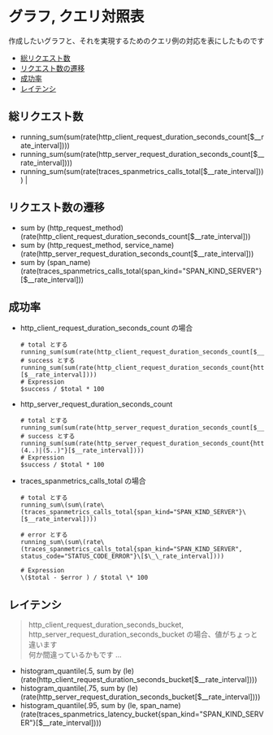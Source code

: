 # グラフ, クエリ対照表 <!-- omit in toc -->

作成したいグラフと、それを実現するためのクエリ例の対応を表にしたものです

- [総リクエスト数](#総リクエスト数)
- [リクエスト数の遷移](#リクエスト数の遷移)
- [成功率](#成功率)
- [レイテンシ](#レイテンシ)

## 総リクエスト数

- running_sum\(sum\(rate\(http_client_request_duration_seconds_count\[$\_\_rate_interval])))
- running_sum\(sum\(rate\(http_server_request_duration_seconds_count\[$\_\_rate_interval])))
- running_sum\(sum\(rate\(traces_spanmetrics_calls_total\[$\_\_rate_interval]))) |

## リクエスト数の遷移

- sum by (http_request_method) (rate(http_client_request_duration_seconds_count\[$\_\_rate_interval]))
- sum by (http_request_method, service_name) (rate(http_server_request_duration_seconds_count\[$\_\_rate_interval]))
- sum by (span_name) (rate(traces_spanmetrics_calls_total{span_kind="SPAN_KIND_SERVER"}\[$\_\_rate_interval]))

## 成功率

- http_client_request_duration_seconds_count の場合
  ```
  # total とする
  running_sum(sum(rate(http_client_request_duration_seconds_count[$__rate_interval])))
  # success とする
  running_sum(sum(rate(http_client_request_duration_seconds_count{http_response_status_code=~"2.."}[$__rate_interval])))
  # Expression
  $success / $total * 100
  ```
- http_server_request_duration_seconds_count

  ```
  # total とする
  running_sum(sum(rate(http_server_request_duration_seconds_count[$__rate_interval])))
  # success とする
  running_sum(sum(rate(http_server_request_duration_seconds_count{http_response_status_code!~"(4..)|(5..)"}[$__rate_interval])))
  # Expression
  $success / $total * 100
  ```

- traces_spanmetrics_calls_total の場合

  ```
  # total とする
  running_sum\(sum\(rate\(traces_spanmetrics_calls_total{span_kind="SPAN_KIND_SERVER"}\[$__rate_interval])))

  # error とする
  running_sum\(sum\(rate\(traces_spanmetrics_calls_total{span_kind="SPAN_KIND_SERVER", status_code="STATUS_CODE_ERROR"}\[$\_\_rate_interval])))

  # Expression
  \($total - $error ) / $total \* 100
  ```

## レイテンシ

> http_client_request_duration_seconds_bucket, http_server_request_duration_seconds_bucket の場合、値がちょっと違います  
> 何か間違っているかもです ...

- histogram_quantile(.5, sum by (le) (rate(http_client_request_duration_seconds_bucket[$__rate_interval])))
- histogram_quantile(.75, sum by (le) (rate(http_server_request_duration_seconds_bucket[$__rate_interval])))
- histogram_quantile(.95, sum by (le, span_name) (rate(traces_spanmetrics_latency_bucket{span_kind="SPAN_KIND_SERVER"}[$__rate_interval])))
